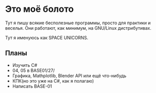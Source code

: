 # Это моё болото

Тут я пишу всякие бесполезные программы, просто для практики и веселья. Они
работают, как минимум, на GNU/Linux дистрибутивах.

Тут я именуюсь как SPACE UNICORNS.

## Планы
 * Изучить C#
 * 04, 05 в BASE01/27/
 * Графика, Mathplotlib, Blender API или ещё что-нибудь
 * КПК(но это уже на C#, как я полагаю)
 * Написать BASE-01
